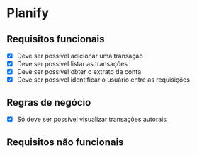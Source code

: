 # Planify

## Requisitos funcionais

- [x] Deve ser possível adicionar uma transação
- [x] Deve ser possível listar as transações
- [x] Deve ser possível obter o extrato da conta
- [x] Deve ser possível identificar o usuário entre as requisições

## Regras de negócio

- [x] Só deve ser possível visualizar transações autorais

## Requisitos não funcionais